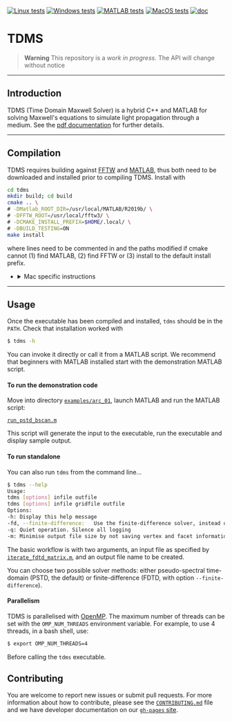 [![Linux tests](https://github.com/UCL/TDMS/actions/workflows/linux_tests.yml/badge.svg)](https://github.com/UCL/TDMS/actions/workflows/linux_tests.yml)
[![Windows tests](https://github.com/UCL/TDMS/actions/workflows/windows_tests.yml/badge.svg)](https://github.com/UCL/TDMS/actions/workflows/windows_tests.yml)
[![MATLAB tests](https://github.com/UCL/TDMS/actions/workflows/matlab_tests.yml/badge.svg)](https://github.com/UCL/TDMS/actions/workflows/matlab_tests.yml)
[![MacOS tests](https://github.com/UCL/TDMS/actions/workflows/macos_tests.yml/badge.svg)](https://github.com/UCL/TDMS/actions/workflows/macos_tests.yml)
[![doc](https://img.shields.io/badge/PDF-latest-orange.svg?style=flat)](https://github.com/UCL/TDMS/blob/gh-doc/masterdoc.pdf)
# TDMS

> **Warning**
> This repository is a _work in progress_. The API will change without notice

***
## Introduction

TDMS (Time Domain Maxwell Solver) is a hybrid C++ and MATLAB for solving
Maxwell's equations to simulate light propagation through a medium. See the
[pdf documentation](https://github.com/UCL/TDMS/blob/gh-doc/masterdoc.pdf) for
further details.


***
## Compilation

TDMS requires building against [FFTW](https://www.fftw.org/) and
[MATLAB](https://www.mathworks.com/products/matlab.html), thus both need to be
downloaded and installed prior to compiling TDMS. Install with

```bash
cd tdms
mkdir build; cd build
cmake .. \
# -DMatlab_ROOT_DIR=/usr/local/MATLAB/R2019b/ \
# -DFFTW_ROOT=/usr/local/fftw3/ \
# -DCMAKE_INSTALL_PREFIX=$HOME/.local/ \
# -DBUILD_TESTING=ON
make install
```
where lines need to be commented in and the paths modified if cmake cannot
(1) find MATLAB, (2) find FFTW or (3) install to the default install prefix.

- <details>
    <summary>Mac specific instructions</summary>

    To compile on a Mac an x86 compiler with libraries for OpenMP are required,
    which can be installed using [brew](https://brew.sh/) with `brew install llvm`
    then (optionally) set the following cmake arguments

    ```
    -DCMAKE_CXX_COMPILER=/Users/username/.local/homebrew/opt/llvm/bin/clang++
    -DOMP_ROOT=/Users/username/.local/homebrew/opt/llvm/
    -DCXX_ROOT=/Users/username/.local/homebrew/opt/llvm
    ```

    On an ARM Mac install the x86 version of brew with
    ```bash
    arch -x86_64 zsh
    arch -x86_64 /bin/bash -c "$(curl -fsSL https://raw.githubusercontent.com/Homebrew/install/HEAD/install.sh)"
    arch -x86_64 /usr/local/bin/brew install llvm
    ```
</details>


***

## Usage

Once the executable has been compiled and installed, `tdms` should be in the `PATH`.
Check that installation worked with

```bash
$ tdms -h
```

You can invoke it directly or call it from a MATLAB script.
We recommend that beginners with MATLAB installed start with the demonstration MATLAB script.

#### To run the demonstration code

Move into directory [`examples/arc_01`](./examples/arc_01/),
launch MATLAB and run the MATLAB script:

[`run_pstd_bscan.m`](./examples/arc_01/run_pstd_bscan.m)

This script will generate the input to the executable, run the executable and
display sample output.

#### To run standalone

You can also run `tdms` from the command line...

```bash
$ tdms --help
Usage:
tdms [options] infile outfile
tdms [options] infile gridfile outfile
Options:
-h:	Display this help message
-fd, --finite-difference:	Use the finite-difference solver, instead of the pseudo-spectral method.
-q:	Quiet operation. Silence all logging
-m:	Minimise output file size by not saving vertex and facet information
```

The basic workflow is with two arguments, an input file as specified by [`iterate_fdtd_matrix.m`](./tdms/matlab/iteratefdtd_matrix.m), and an output file name to be created.

You can choose two possible solver methods: either pseudo-spectral time-domain (PSTD, the default) or finite-difference (FDTD, with option `--finite-difference`).

#### Parallelism

TDMS is parallelised with [OpenMP](https://en.wikipedia.org/wiki/OpenMP). The maximum
number of threads can be set with the `OMP_NUM_THREADS` environment variable.
For example, to use 4 threads, in a bash shell, use:

```bash
$ export OMP_NUM_THREADS=4
```

Before calling the `tdms` executable.

## Contributing

You are welcome to report new issues or submit pull requests.  For more information about how to contribute, please see the [`CONTRIBUTING.md`](./CONTRIBUTING.md) file and we have developer documentation on our [`gh-pages` site](https://github-pages.ucl.ac.uk/TDMS).
